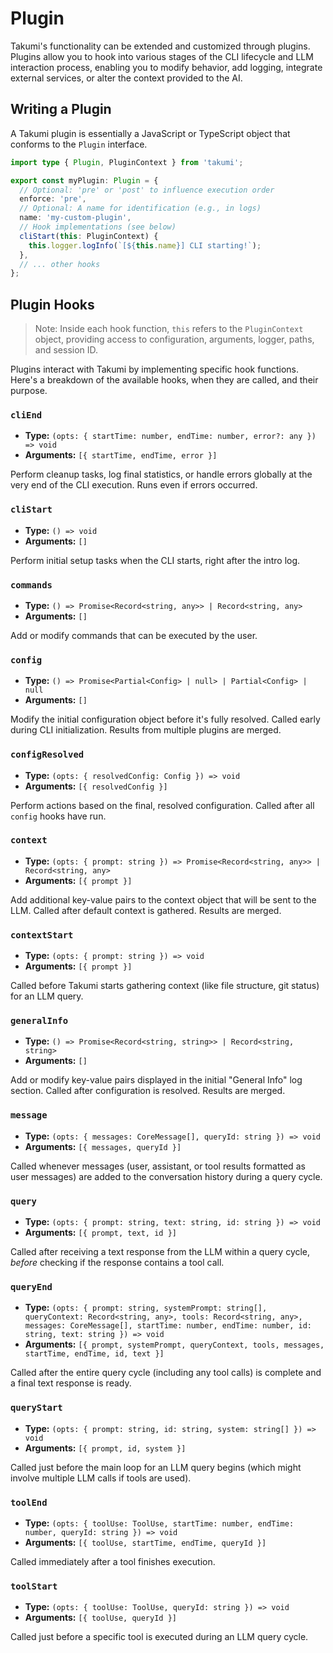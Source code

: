 # Plugin

Takumi's functionality can be extended and customized through plugins. Plugins allow you to hook into various stages of the CLI lifecycle and LLM interaction process, enabling you to modify behavior, add logging, integrate external services, or alter the context provided to the AI.

## Writing a Plugin

A Takumi plugin is essentially a JavaScript or TypeScript object that conforms to the `Plugin` interface.

```typescript
import type { Plugin, PluginContext } from 'takumi';

export const myPlugin: Plugin = {
  // Optional: 'pre' or 'post' to influence execution order
  enforce: 'pre',
  // Optional: A name for identification (e.g., in logs)
  name: 'my-custom-plugin',
  // Hook implementations (see below)
  cliStart(this: PluginContext) {
    this.logger.logInfo(`[${this.name}] CLI starting!`);
  },
  // ... other hooks
};
```

## Plugin Hooks

> Note: Inside each hook function, `this` refers to the `PluginContext` object, providing access to configuration, arguments, logger, paths, and session ID.

Plugins interact with Takumi by implementing specific hook functions. Here's a breakdown of the available hooks, when they are called, and their purpose.

### `cliEnd`

-   **Type:** `(opts: { startTime: number, endTime: number, error?: any }) => void`
-   **Arguments:** `[{ startTime, endTime, error }]`

Perform cleanup tasks, log final statistics, or handle errors globally at the very end of the CLI execution. Runs even if errors occurred.

### `cliStart`

-   **Type:** `() => void`
-   **Arguments:** `[]`

Perform initial setup tasks when the CLI starts, right after the intro log.

### `commands`

-   **Type:** `() => Promise<Record<string, any>> | Record<string, any>`
-   **Arguments:** `[]`

Add or modify commands that can be executed by the user.

### `config`

-   **Type:** `() => Promise<Partial<Config> | null> | Partial<Config> | null`
-   **Arguments:** `[]`

Modify the initial configuration object before it's fully resolved. Called early during CLI initialization. Results from multiple plugins are merged.

### `configResolved`

-   **Type:** `(opts: { resolvedConfig: Config }) => void`
-   **Arguments:** `[{ resolvedConfig }]`

Perform actions based on the final, resolved configuration. Called after all `config` hooks have run.

### `context`

-   **Type:** `(opts: { prompt: string }) => Promise<Record<string, any>> | Record<string, any>`
-   **Arguments:** `[{ prompt }]`

Add additional key-value pairs to the context object that will be sent to the LLM. Called after default context is gathered. Results are merged.

### `contextStart`

-   **Type:** `(opts: { prompt: string }) => void`
-   **Arguments:** `[{ prompt }]`

Called before Takumi starts gathering context (like file structure, git status) for an LLM query.

### `generalInfo`

-   **Type:** `() => Promise<Record<string, string>> | Record<string, string>`
-   **Arguments:** `[]`

Add or modify key-value pairs displayed in the initial "General Info" log section. Called after configuration is resolved. Results are merged.

### `message`

-   **Type:** `(opts: { messages: CoreMessage[], queryId: string }) => void`
-   **Arguments:** `[{ messages, queryId }]`

Called whenever messages (user, assistant, or tool results formatted as user messages) are added to the conversation history during a query cycle.

### `query`

-   **Type:** `(opts: { prompt: string, text: string, id: string }) => void`
-   **Arguments:** `[{ prompt, text, id }]`

Called after receiving a text response from the LLM within a query cycle, *before* checking if the response contains a tool call.

### `queryEnd`

-   **Type:** `(opts: { prompt: string, systemPrompt: string[], queryContext: Record<string, any>, tools: Record<string, any>, messages: CoreMessage[], startTime: number, endTime: number, id: string, text: string }) => void`
-   **Arguments:** `[{ prompt, systemPrompt, queryContext, tools, messages, startTime, endTime, id, text }]`

Called after the entire query cycle (including any tool calls) is complete and a final text response is ready.

### `queryStart`

-   **Type:** `(opts: { prompt: string, id: string, system: string[] }) => void`
-   **Arguments:** `[{ prompt, id, system }]`

Called just before the main loop for an LLM query begins (which might involve multiple LLM calls if tools are used).

### `toolEnd`

-   **Type:** `(opts: { toolUse: ToolUse, startTime: number, endTime: number, queryId: string }) => void`
-   **Arguments:** `[{ toolUse, startTime, endTime, queryId }]`

Called immediately after a tool finishes execution.

### `toolStart`

-   **Type:** `(opts: { toolUse: ToolUse, queryId: string }) => void`
-   **Arguments:** `[{ toolUse, queryId }]`

Called just before a specific tool is executed during an LLM query cycle.
